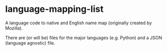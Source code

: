 # language-mapping-list
A language code to native and English name map (originally created by Mozilla).

There are (or will be) files for the major languages (e.g. Python) and a JSON (language agnostic) file.
